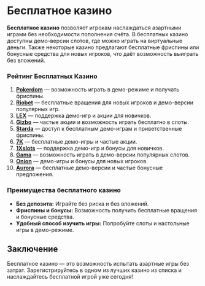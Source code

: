 # Бесплатное казино

**Бесплатное казино** позволяет игрокам наслаждаться азартными играми без необходимости пополнения счёта. В бесплатных казино доступны демо-версии слотов, где можно играть на виртуальные деньги. Также некоторые казино предлагают бесплатные фриспины или бонусные средства для новых игроков, что даёт возможность выиграть без вложений.

### Рейтинг Бесплатных Казино

1. **[Pokerdom](https://brandplay.link/4k77v2yx)** — возможность играть в демо-режиме и получать фриспины.
2. **[Riobet](https://brandplay.link/7xBLTPyj)** — бесплатные вращения для новых игроков и демо-версии популярных игр.
3. **[LEX](https://brandplay.link/zW4hdDFV)** — поддержка демо-игр и акции для новичков.
4. **[Gizbo](https://brandplay.link/bprXw4YV)** — частые акции и возможность играть бесплатно в слоты.
5. **[Starda](https://brandplay.link/fB7xwRFL)** — доступ к бесплатным демо-играм и приветственные фриспины.
6. **[7K](https://brandplay.link/BvQyFShp)** — бесплатные демо-игры и частые акции.
7. **[1Xslots](https://brandplay.link/hSB1khtr)** — поддержка демо-игр и бонусы для новичков.
8. **[Gama](https://brandplay.link/j6NMKsDz)** — возможность играть в демо-версии популярных слотов.
9. **[Onion](https://brandplay.link/zBGRVpQ9)** — демо-игры и бонусы для новых игроков.
10. **[Aurora](https://10trafic-stat2.com/click/668546556bcc6313411604bd/6766/13032/subaccount)** — бесплатные демо-версии и частые бонусные предложения.

### Преимущества бесплатного казино

- **Без депозита:** Играйте без риска и без вложений.
- **Фриспины и бонусы:** Возможность получить бесплатные вращения и бонусные средства.
- **Удобный способ изучить игры:** Попробуйте слоты и настольные игры в демо-режиме.

## Заключение

Бесплатное казино — это возможность испытать азартные игры без затрат. Зарегистрируйтесь в одном из лучших казино из списка и наслаждайтесь бесплатной игрой уже сегодня!
